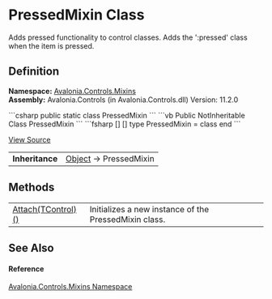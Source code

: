 # PressedMixin Class


Adds pressed functionality to control classes. Adds the ':pressed' class when the item is pressed.



## Definition
**Namespace:** <a href="N_Avalonia_Controls_Mixins">Avalonia.Controls.Mixins</a>  
**Assembly:** Avalonia.Controls (in Avalonia.Controls.dll) Version: 11.2.0

<Tabs groupId="api-code-preview">
<TabItem value="csharp" label="C#">
```csharp
public static class PressedMixin
```
</TabItem>
<TabItem value="vb" label="VB">
```vb
Public NotInheritable Class PressedMixin
```
</TabItem>
<TabItem value="fsharp" label="F#">
```fsharp
[<AbstractClassAttribute>]
[<SealedAttribute>]
type PressedMixin = class end
```
</TabItem>
</Tabs>



<a href="https://github.com/AvaloniaUI/Avalonia/tree/master/src/Avalonia.Controls/Mixins/PressedMixin.cs" title="View the source code">View Source</a>

<table>
<tr><td><strong>Inheritance</strong></td><td><a href="https://learn.microsoft.com/dotnet/api/system.object" target="_blank" rel="noopener noreferrer">Object</a>  →  PressedMixin</td></tr>
</table>



## Methods
<table>
<tr>
<td><a href="M_Avalonia_Controls_Mixins_PressedMixin_Attach__1">Attach(TControl)()</a></td>
<td>Initializes a new instance of the PressedMixin class.</td>
</tr>
</table>

## See Also


#### Reference
<a href="N_Avalonia_Controls_Mixins">Avalonia.Controls.Mixins Namespace</a>  

